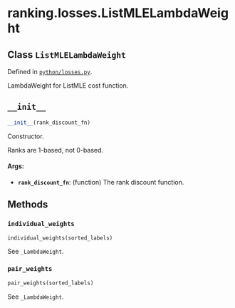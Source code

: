 <div itemscope itemtype="http://developers.google.com/ReferenceObject">
<meta itemprop="name" content="ranking.losses.ListMLELambdaWeight" />
<meta itemprop="path" content="Stable" />
<meta itemprop="property" content="__init__"/>
<meta itemprop="property" content="individual_weights"/>
<meta itemprop="property" content="pair_weights"/>
</div>

# ranking.losses.ListMLELambdaWeight

## Class `ListMLELambdaWeight`





Defined in [`python/losses.py`](https://github.com/tensorflow/ranking/tree/master/tensorflow_ranking/python/losses.py).

<!-- Placeholder for "Used in" -->

LambdaWeight for ListMLE cost function.

<h2 id="__init__"><code>__init__</code></h2>

``` python
__init__(rank_discount_fn)
```

Constructor.

Ranks are 1-based, not 0-based.

#### Args:

* <b>`rank_discount_fn`</b>: (function) The rank discount function.



## Methods

<h3 id="individual_weights"><code>individual_weights</code></h3>

``` python
individual_weights(sorted_labels)
```

See `_LambdaWeight`.

<h3 id="pair_weights"><code>pair_weights</code></h3>

``` python
pair_weights(sorted_labels)
```

See `_LambdaWeight`.



